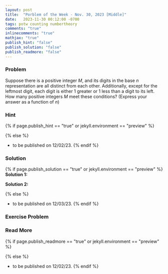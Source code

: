```yaml
---
layout: post
title:  "Porblem of the Week - Nov. 30, 2023 [Middle]"
date:   2023-11-30 00:12:00 -0700
tags: potw counting numbertheory
comments: "true"
inlinecomments: "true"
mathjax: "true"
publish_hint: "false"
publish_solution: "false"
publish_readmore: "false"
---
```

### Problem

Suppose there is a positive integer $M$, and its digits in the base $n$ representation are all distinct from each other. Additionally, except for the leftmost digit, each digit is either $1$ greater or $1$ less than a digit to its left. How many positive integers $M$ meet these conditions? (Express your answer as a function of $n$)

<!--more-->

### Hint
{% if page.publish_hint == "true" or jekyll.environment == "preview" %}

{% else %}
- to be published on 12/02/23.
{% endif %}

### Solution 
{% if page.publish_solution == "true" or jekyll.environment == "preview" %}
**Solution 1:** 

**Solution 2:** 

{% else %}
- to be published on 12/03/23.
{% endif %}

### Exercise Problem

### Read More
{% if page.publish_readmore == "true" or jekyll.environment == "preview" %}

{% else %}
- to be published on 12/02/23.
{% endif %}
